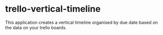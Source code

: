 # trello-vertical-timeline

This application creates a vertical timeline organised by due date based on the data on your trello boards.